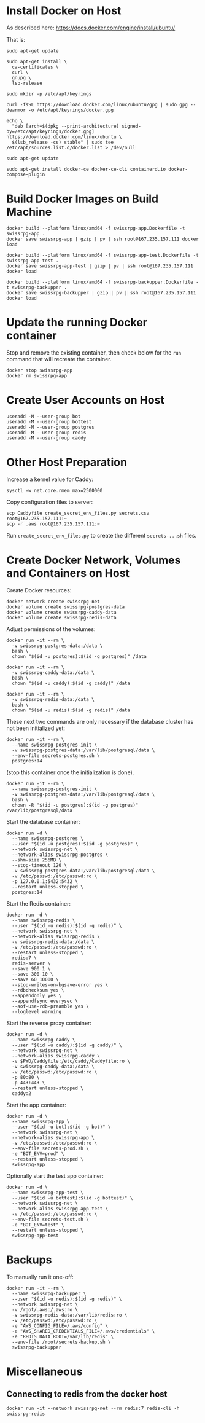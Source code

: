 # Install Docker on Host

As described here: https://docs.docker.com/engine/install/ubuntu/

That is:

    sudo apt-get update

    sudo apt-get install \
      ca-certificates \
      curl \
      gnupg \
      lsb-release

    sudo mkdir -p /etc/apt/keyrings

    curl -fsSL https://download.docker.com/linux/ubuntu/gpg | sudo gpg --dearmor -o /etc/apt/keyrings/docker.gpg

    echo \
      "deb [arch=$(dpkg --print-architecture) signed-by=/etc/apt/keyrings/docker.gpg] https://download.docker.com/linux/ubuntu \
      $(lsb_release -cs) stable" | sudo tee /etc/apt/sources.list.d/docker.list > /dev/null

    sudo apt-get update

    sudo apt-get install docker-ce docker-ce-cli containerd.io docker-compose-plugin

# Build Docker Images on Build Machine

    docker build --platform linux/amd64 -f swissrpg-app.Dockerfile -t swissrpg-app .
    docker save swissrpg-app | gzip | pv | ssh root@167.235.157.111 docker load

    docker build --platform linux/amd64 -f swissrpg-app-test.Dockerfile -t swissrpg-app-test .
    docker save swissrpg-app-test | gzip | pv | ssh root@167.235.157.111 docker load

    docker build --platform linux/amd64 -f swissrpg-backupper.Dockerfile -t swissrpg-backupper .
    docker save swissrpg-backupper | gzip | pv | ssh root@167.235.157.111 docker load

# Update the running Docker container

Stop and remove the existing container, then check below for the `run` command that will recreate the container.

    docker stop swissrpg-app
    docker rm swissrpg-app

# Create User Accounts on Host

    useradd -M --user-group bot
    useradd -M --user-group bottest
    useradd -M --user-group postgres
    useradd -M --user-group redis
    useradd -M --user-group caddy

# Other Host Preparation

Increase a kernel value for Caddy:

    sysctl -w net.core.rmem_max=2500000

Copy configuration files to server:

    scp Caddyfile create_secret_env_files.py secrets.csv root@167.235.157.111:~
    scp -r .aws root@167.235.157.111:~

Run `create_secret_env_files.py` to create the different `secrets-...sh` files.

# Create Docker Network, Volumes and Containers on Host

Create Docker resources:

    docker network create swissrpg-net
    docker volume create swissrpg-postgres-data
    docker volume create swissrpg-caddy-data
    docker volume create swissrpg-redis-data

Adjust permissions of the volumes:

    docker run -it --rm \
      -v swissrpg-postgres-data:/data \
      bash \
      chown "$(id -u postgres):$(id -g postgres)" /data

    docker run -it --rm \
      -v swissrpg-caddy-data:/data \
      bash \
      chown "$(id -u caddy):$(id -g caddy)" /data

    docker run -it --rm \
      -v swissrpg-redis-data:/data \
      bash \
      chown "$(id -u redis):$(id -g redis)" /data

These next two commands are only necessary if the database cluster has not been initialized yet:

    docker run -it --rm \
      --name swissrpg-postgres-init \
      -v swissrpg-postgres-data:/var/lib/postgresql/data \
      --env-file secrets-postgres.sh \
      postgres:14

(stop this container once the initialization is done).

    docker run -it --rm \
      --name swissrpg-postgres-init \
      -v swissrpg-postgres-data:/var/lib/postgresql/data \
      bash \
      chown -R "$(id -u postgres):$(id -g postgres)" /var/lib/postgresql/data

Start the database container:

    docker run -d \
      --name swissrpg-postgres \
      --user "$(id -u postgres):$(id -g postgres)" \
      --network swissrpg-net \
      --network-alias swissrpg-postgres \
      --shm-size 256MB \
      --stop-timeout 120 \
      -v swissrpg-postgres-data:/var/lib/postgresql/data \
      -v /etc/passwd:/etc/passwd:ro \
      -p 127.0.0.1:5432:5432 \
      --restart unless-stopped \
      postgres:14

Start the Redis container:

    docker run -d \
      --name swissrpg-redis \
      --user "$(id -u redis):$(id -g redis)" \
      --network swissrpg-net \
      --network-alias swissrpg-redis \
      -v swissrpg-redis-data:/data \
      -v /etc/passwd:/etc/passwd:ro \
      --restart unless-stopped \
      redis:7 \
      redis-server \
      --save 900 1 \
      --save 300 10 \
      --save 60 10000 \
      --stop-writes-on-bgsave-error yes \
      --rdbchecksum yes \
      --appendonly yes \
      --appendfsync everysec \
      --aof-use-rdb-preamble yes \
      --loglevel warning

Start the reverse proxy container:

    docker run -d \
      --name swissrpg-caddy \
      --user "$(id -u caddy):$(id -g caddy)" \
      --network swissrpg-net \
      --network-alias swissrpg-caddy \
      -v $PWD/Caddyfile:/etc/caddy/Caddyfile:ro \
      -v swissrpg-caddy-data:/data \
      -v /etc/passwd:/etc/passwd:ro \
      -p 80:80 \
      -p 443:443 \
      --restart unless-stopped \
      caddy:2

Start the app container:

    docker run -d \
      --name swissrpg-app \
      --user "$(id -u bot):$(id -g bot)" \
      --network swissrpg-net \
      --network-alias swissrpg-app \
      -v /etc/passwd:/etc/passwd:ro \
      --env-file secrets-prod.sh \
      -e "BOT_ENV=prod" \
      --restart unless-stopped \
      swissrpg-app

Optionally start the test app container:

    docker run -d \
      --name swissrpg-app-test \
      --user "$(id -u bottest):$(id -g bottest)" \
      --network swissrpg-net \
      --network-alias swissrpg-app-test \
      -v /etc/passwd:/etc/passwd:ro \
      --env-file secrets-test.sh \
      -e "BOT_ENV=test" \
      --restart unless-stopped \
      swissrpg-app-test

# Backups

To manually run it one-off:

    docker run -it --rm \
      --name swissrpg-backupper \
      --user "$(id -u redis):$(id -g redis)" \
      --network swissrpg-net \
      -v /root/.aws:/.aws:ro \
      -v swissrpg-redis-data:/var/lib/redis:ro \
      -v /etc/passwd:/etc/passwd:ro \
      -e "AWS_CONFIG_FILE=/.aws/config" \
      -e "AWS_SHARED_CREDENTIALS_FILE=/.aws/credentials" \
      -e "REDIS_DATA_ROOT=/var/lib/redis" \
      --env-file /root/secrets-backup.sh \
      swissrpg-backupper

# Miscellaneous

## Connecting to redis from the docker host

    docker run -it --network swissrpg-net --rm redis:7 redis-cli -h swissrpg-redis
